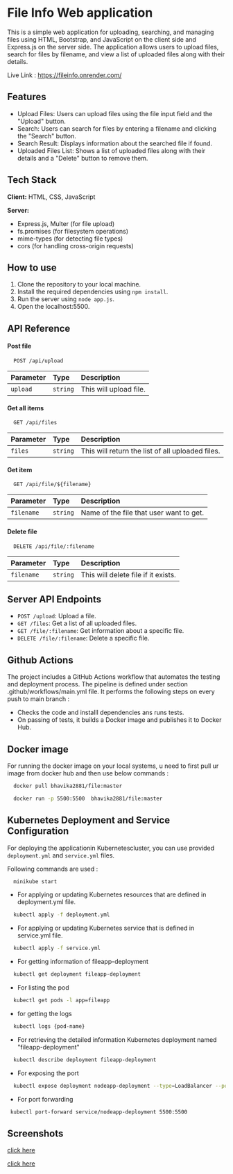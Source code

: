 
# File Info Web application

This is a simple web application for uploading, searching, and managing files using HTML, Bootstrap, and JavaScript on the client side and Express.js on the server side. The application allows users to upload files, search for files by filename, and view a list of uploaded files along with their details.

Live Link : https://fileinfo.onrender.com/


## Features

- Upload Files: Users can upload files using the file input field and the "Upload" button.
- Search: Users can search for files by entering a filename and clicking the "Search" button.
- Search Result: Displays information about the searched file if found.
- Uploaded Files List: Shows a list of uploaded files along with their details and a "Delete" button to remove them.



## Tech Stack

**Client:** HTML, CSS, JavaScript

**Server:** 
- Express.js, Multer (for file upload)
- fs.promises (for filesystem operations)
- mime-types (for detecting file types)
- cors (for handling cross-origin requests)

## How to use

1. Clone the repository to your local machine.
2. Install the required dependencies using `npm install`.
3. Run the server using `node app.js`.
4. Open the localhost:5500.
## API Reference
#### Post file

```http
  POST /api/upload
```

| Parameter | Type     | Description                |
| :-------- | :------- | :------------------------- |
| `upload` | `string` |  This will upload file.

#### Get all items

```http
  GET /api/files
```

| Parameter | Type     | Description                |
| :-------- | :------- | :------------------------- |
| `files` | `string` |  This will return the list of all uploaded files.

#### Get item

```http
  GET /api/file/${filename}
```

| Parameter | Type     | Description                       |
| :-------- | :------- | :-------------------------------- |
| `filename`      | `string` | Name of the file that user want to get. |

#### Delete file

```http
  DELETE /api/file/:filename
```

| Parameter | Type     | Description                |
| :-------- | :------- | :------------------------- |
| `filename` | `string` |  This will delete file if it exists.



## Server API Endpoints

- `POST /upload`: Upload a file.
- `GET /files`: Get a list of all uploaded files.
- `GET /file/:filename`: Get information about a specific file.
- `DELETE /file/:filename`: Delete a specific file.
## Github Actions
The project includes a GitHub Actions workflow that automates the testing and deployment process. The pipeline is defined under section .github/workflows/main.yml file. It performs the following steps on every push to main branch :

- Checks the code and installl dependencies ans runs tests.
- On passing of tests, it builds a Docker image and publishes it to Docker Hub.



## Docker image

For running the docker image on your local systems, u need to first pull ur image from docker hub and then use below commands :

```bash
  docker pull bhavika2881/file:master
```

```bash
  docker run -p 5500:5500  bhavika2881/file:master
```
## Kubernetes Deployment and Service Configuration

For deploying the applicationin Kubernetescluster, you can use provided `deployment.yml` and `service.yml` files.

Following commands are used :
```bash
  minikube start
  ```
- For applying or updating Kubernetes resources that are defined in deployment.yml file.
```bash
  kubectl apply -f deployment.yml
```
- For applying or updating Kubernetes service that is defined in service.yml file.
```bash
  kubectl apply -f service.yml
```
- For getting information of fileapp-deployment 
```bash
  kubectl get deployment fileapp-deployment
```
- For listing the pod
```bash
  kubectl get pods -l app=fileapp
```
- for getting the logs
```bash
  kubectl logs {pod-name}
```
- For  retrieving the detailed information Kubernetes deployment named "fileapp-deployment"
```bash
  kubectl describe deployment fileapp-deployment
```
- For exposing the port 
```bash
  kubectl expose deployment nodeapp-deployment --type=LoadBalancer --port=5500
```
- For port forwarding 
```bash
 kubectl port-forward service/nodeapp-deployment 5500:5500
```




## Screenshots

[click here](https://drive.google.com/file/d/1LOHGmzjT55GzmKAaeBlkqXzldHJ5BULM/view?usp=sharing)

[click here](https://drive.google.com/file/d/1ECEAJ13jJjnbxeU7muhkFRgHCbz-Odgf/view?usp=sharing)

